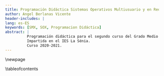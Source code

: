 ```yaml
---
title: Programación Didáctica Sistemas Operativos Multiusuario y en Red
author: Angel Berlanas Vicente
header-includes: |
lang: es-ES
keywords: [SMX, SOX, Programacion Didáctica]
abstract: |
          Programación didáctica para el segundo curso del Grado Medio de Sistemas Microinformáticos y Redes. 
          Impartida en el IES La Sénia.
          Curso 2020-2021.
---
```


\newpage

\tableofcontents



